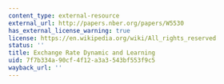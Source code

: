 ```yaml
---
content_type: external-resource
external_url: http://papers.nber.org/papers/W5530
has_external_license_warning: true
license: https://en.wikipedia.org/wiki/All_rights_reserved
status: ''
title: Exchange Rate Dynamic and Learning
uid: 7f7b334a-90cf-4f12-a3a3-543bf553f9c5
wayback_url: ''
---
```

